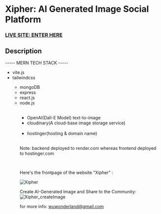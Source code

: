 # Xipher: AI Generated Image Social Platform 

### [LIVE SITE: ENTER HERE](https://xipher.space/)

## Description

----- MERN TECH STACK -----

<ul>
  <li>vite.js</li>
  <li>tailwindcss</li>
  
  <ul>
    <li>mongoDB</li>
    <li>express</li>
    <li>react.js</li>
    <li>node.js</li><br>
  <ul/>
    
  <li>OpenAI(Dall-E Model) text-to-image</li>
  
  <li>cloudinary(A cloud-base image storage service)</li><br>
  
  <li>hostinger(hosting & domain name)</li>
</ul> 

<br>
<p>Note: backend deployed to render.com whereas frontend deployed to hostinger.com<p/>

<br>

Here's the frontpage of the website "Xipher" :

![Xipher](https://user-images.githubusercontent.com/106410053/225764252-1f5fba0c-aed5-467e-9a9b-ff3cd32a0fe0.png)


Create AI-Generated Image and Share to the Community:
![Xipher_createImage](https://user-images.githubusercontent.com/106410053/225764382-b202a0b1-09fe-4465-bb0a-2720c526758a.png)


for more info:
wuwonderland@gmail.com
